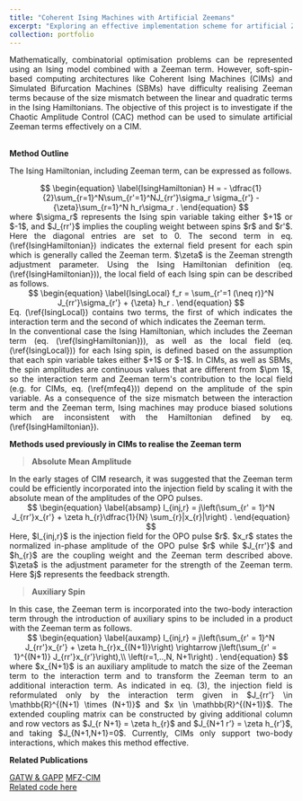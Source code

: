 ```yaml
---
title: "Coherent Ising Machines with Artificial Zeemans"
excerpt: "Exploring an effective implementation scheme for artificial Zeeman terms in an Ising Hamiltonian for CIM simulations"
collection: portfolio
---
```


<script
  src="https://cdn.mathjax.org/mathjax/latest/MathJax.js?config=TeX-AMS-MML_HTMLorMML"
  type="text/javascript">
</script>

<div style="text-align: justify"> Mathematically, combinatorial optimisation problems can be represented using an Ising model combined with a Zeeman term. However, soft-spin-based computing architectures like Coherent Ising Machines (CIMs) and Simulated Bifurcation Machines (SBMs) have difficulty realising Zeeman terms because of the size mismatch between the linear and quadratic terms in the Ising Hamiltonians. The objective of this project is to investigate if the Chaotic Amplitude Control (CAC) method can be used to simulate artificial Zeeman terms effectively on a CIM. </div> <br>

**Method Outline**

The Ising Hamiltonian, including Zeeman term, can be expressed as follows.

<div style="text-align: center"> 
$$
        \begin{equation}
        \label{IsingHamiltonian}
                H = -  \dfrac{1}{2}\sum_{r=1}^N\sum_{r'=1}^NJ_{rr'}\sigma_r \sigma_{r'} - {\zeta}\sum_{r=1}^N h_r\sigma_r .
        \end{equation}
$$
 </div>

<div style="text-align: justify"> 
where $\sigma_r$ represents the Ising spin variable taking either $+1$ or $-1$, and $J_{rr'}$ implies the coupling weight between spins $r$ and $r'$. Here the diagonal entries are set to 0.
The second term in eq. (\ref{IsingHamiltonian}) indicates the external field present for each spin which is generally called the Zeeman term. $\zeta$ is the Zeeman strength adjustment parameter. Using the Ising Hamiltonian definition (eq. (\ref{IsingHamiltonian})), the local field of each Ising spin can be described as follows.   </div> 

<div style="text-align: center"> 
$$
        \begin{equation}
        \label{IsingLocal}
                f_r = \sum_{r'=1 (\neq r)}^N J_{rr'}\sigma_{r'} + {\zeta} h_r .
        \end{equation}
$$
 </div>

<div style="text-align: justify"> 
Eq. (\ref{IsingLocal}) contains two terms, the first of which indicates the interaction term and the second of which indicates the Zeeman term.  </div> 

<div style="text-align: justify"> 
In the conventional case the Ising Hamiltonian, which includes the Zeeman term (eq. (\ref{IsingHamiltonian})), as well as the local field (eq. (\ref{IsingLocal})) for each Ising spin, is defined based on the assumption that each spin variable takes either $+1$ or $-1$. In CIMs, as well as SBMs, the spin amplitudes are continuous values that are different from $\pm 1$, so the interaction term and Zeeman term's contribution to the local field (e.g. for CIMs, eq. (\ref{mfeq4})) depend on the amplitude of the spin variable. As a consequence of the size mismatch between the interaction term and the Zeeman term, Ising machines may produce biased solutions which are inconsistent with the Hamiltonian defined by eq. (\ref{IsingHamiltonian}).  </div> 

**Methods used previously in CIMs to realise the Zeeman term**
 
> **Absolute Mean Amplitude**

<div style="text-align: justify"> 
In the early stages of CIM research, it was suggested that the Zeeman term could be efficiently incorporated into the injection field by scaling it with the absolute mean of the amplitudes of the OPO pulses. </div> 

<div style="text-align: center"> 
$$
        \begin{equation}
        \label{absamp}
            I_{inj,r} = j\left(\sum_{r' = 1}^N J_{rr'}x_{r'}  +  \zeta h_{r}\dfrac{1}{N} \sum_{r}|x_{r}|\right)  .  
        \end{equation}
$$
 </div>

<div style="text-align: justify"> 
Here, $I_{inj,r}$ is the injection field for the OPO pulse $r$. $x_r$ states the normalized in-phase amplitude of the OPO pulse $r$ while   $J_{rr'}$ and $h_{r}$ are the coupling weight and the Zeeman term described above. $\zeta$ is the adjustment parameter for the strength of the Zeeman term. Here $j$ represents the feedback strength. </div> 

> **Auxiliary Spin**

<div style="text-align: justify"> 
In this case, the Zeeman term is incorporated into the two-body interaction term through the introduction of auxiliary spins to be included in a product with the Zeeman term as follows.  </div> 

<div style="text-align: center"> 
$$
        \begin{equation}
        \label{auxamp}
            I_{inj,r} = j\left(\sum_{r' = 1}^N J_{rr'}x_{r'}  +  \zeta h_{r}x_{(N+1)}\right) \rightarrow  j\left(\sum_{r' = 1}^{(N+1)} J_{rr'}x_{r'}\right),\\  \left(r=1,..,N, N+1\right) .
        \end{equation}
$$
 </div>

<div style="text-align: justify"> 
where $x_{N+1}$ is an auxiliary amplitude to match the size of the Zeeman term to the interaction term and to transform the Zeeman term to an additional interaction term. As indicated in eq. (3), the injection field is reformulated only by the interaction term given in $J_{rr'} \in \mathbb{R}^{(N+1) \times (N+1)}$ and $x \in \mathbb{R}^{(N+1)}$. The extended coupling matrix can be constructed by giving additional column and row vectors as $J_{r N+1} = \zeta h_{r}$ and $J_{N+1 r’} = \zeta h_{r’}$, and taking $J_{N+1,N+1}=0$. Currently, CIMs only support two-body interactions, which makes this method effective.  </div> 

**Related Publications** <br>

[GATW & GAPP](https://doi.org/10.1038/s42005-022-00927-x)
[MFZ-CIM](https://doi.org/10.1063/5.0176248) <br>
[Related code here](/404.html)
<!-- <img src="/images/gac.webp" alt="gac" style="height: 500px; width:300px;"/><br/>
<img src="/images/mfz_Figure_1.png" alt="mfz" style="height: 500px; width:300px;"/> -->


